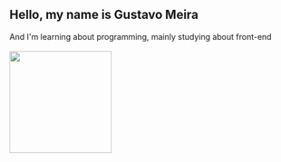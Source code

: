## Hello, my name is Gustavo Meira
<div>
  And I'm learning about programming, mainly studying about front-end <br/><br/>
  <img height="180em" src="https://github-readme-stats.vercel.app/api/top-langs/?username=GustavoMeira1&layout=compact&langs_count=7&theme=dark"/>  
</div>

